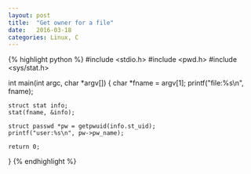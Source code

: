 ```yaml
---
layout: post
title:  "Get owner for a file"
date:   2016-03-18
categories: Linux, C
---
```

{% highlight python %}
#include <stdio.h>
#include <pwd.h>
#include <sys/stat.h>

int main(int argc, char *argv[])
{
    char *fname = argv[1];
    printf("file:%s\n", fname);
    
    struct stat info;
    stat(fname, &info);
    
    struct passwd *pw = getpwuid(info.st_uid);
    printf("user:%s\n", pw->pw_name);
    
    return 0;
}
{% endhighlight %}
        


